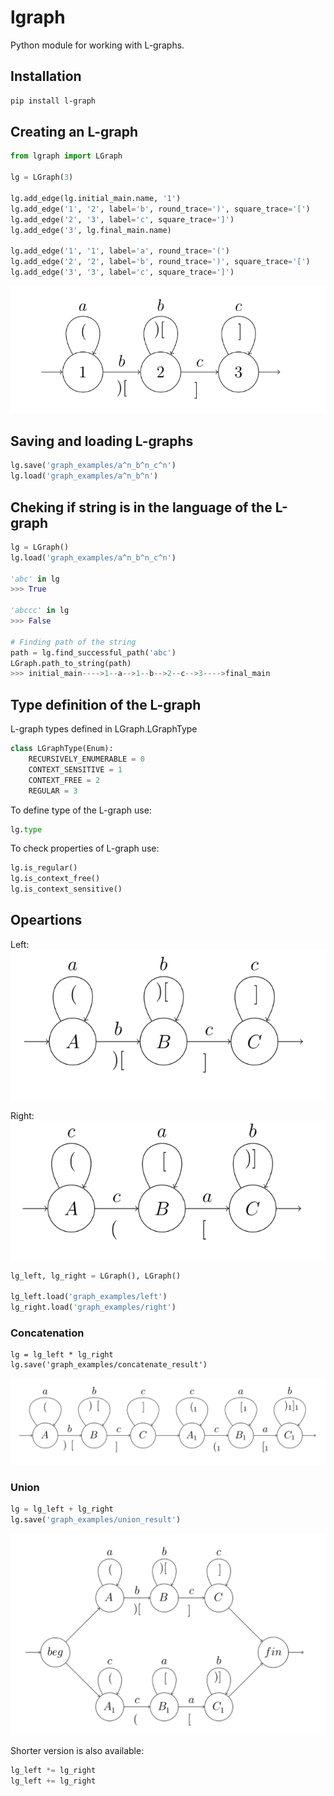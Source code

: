# lgraph
Python module for working with L-graphs.

## Installation
```sh
pip install l-graph
```

## Creating an L-graph
```python
from lgraph import LGraph

lg = LGraph(3)

lg.add_edge(lg.initial_main.name, '1')
lg.add_edge('1', '2', label='b', round_trace=')', square_trace='[')
lg.add_edge('2', '3', label='c', square_trace=']')
lg.add_edge('3', lg.final_main.name)

lg.add_edge('1', '1', label='a', round_trace='(')
lg.add_edge('2', '2', label='b', round_trace=')', square_trace='[')
lg.add_edge('3', '3', label='c', square_trace=']')

```
![Graph_example](graph_images/a^n_b^n_c^n.png)

## Saving and loading L-graphs
```python
lg.save('graph_examples/a^n_b^n_c^n')
lg.load('graph_examples/a^n_b^n')
```

## Cheking if string is in the language of the L-graph
```python
lg = LGraph()
lg.load('graph_examples/a^n_b^n_c^n')

'abc' in lg
>>> True

'abccc' in lg
>>> False

# Finding path of the string
path = lg.find_successful_path('abc')
LGraph.path_to_string(path)
>>> initial_main---->1--a-->1--b-->2--c-->3---->final_main

```

## Type definition of the L-graph
L-graph types defined in LGraph.LGraphType 
```python
class LGraphType(Enum):
    RECURSIVELY_ENUMERABLE = 0
    CONTEXT_SENSITIVE = 1
    CONTEXT_FREE = 2
    REGULAR = 3
```
To define type of the L-graph use:
```python
lg.type
```
To check properties of L-graph use:
```python
lg.is_regular()
lg.is_context_free()
lg.is_context_sensitive()
```

## Opeartions
Left:
![Graph_example](graph_images/left.png)

Right:
![Graph_example](graph_images/right.png)

```python
lg_left, lg_right = LGraph(), LGraph()

lg_left.load('graph_examples/left')
lg_right.load('graph_examples/right')
```

### Concatenation
```
lg = lg_left * lg_right
lg.save('graph_examples/concatenate_result')
```
![Graph_example](graph_images/concat.png)

### Union
```python
lg = lg_left + lg_right
lg.save('graph_examples/union_result')
```
![Graph_example](graph_images/union.png)

Shorter version is also available:
```python
lg_left *= lg_right
lg_left += lg_right
``` 